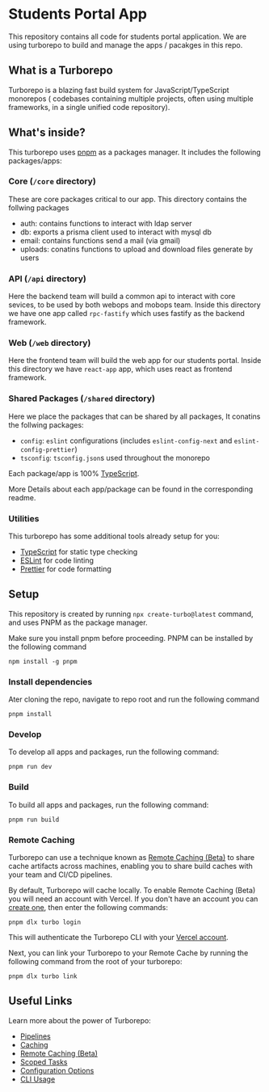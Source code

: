 # Students Portal App

This repository contains all code for students portal application.
We are using turborepo to build and manage the apps / pacakges in this repo.

## What is a Turborepo

Turborepo is a blazing fast build system for JavaScript/TypeScript monorepos ( codebases containing multiple projects, often using multiple frameworks, in a single unified code repository).

## What's inside?

This turborepo uses [pnpm](https://pnpm.io) as a packages manager. It includes the following packages/apps:

### Core (`/core` directory)

These are core packages critical to our app. This directory contains the follwing packages

- auth: contains functions to interact with ldap server
- db: exports a prisma client used to interact with mysql db
- email: contains functions send a mail (via gmail)
- uploads: conatins functions to upload and download files generate by users

### API (`/api` directory)

Here the backend team will build a common api to interact with core sevices, to be used by both webops and mobops team. Inside this directory we have one app called `rpc-fastify` which uses fastify as the backend framework.

### Web (`/web` directory)

Here the frontend team will build the web app for our students portal. Inside this directory we have `react-app` app, which uses react as frontend framework.

### Shared Packages (`/shared` directory)

Here we place the packages that can be shared by all packages, It conatins the follwing packages:

- `config`: `eslint` configurations (includes `eslint-config-next` and `eslint-config-prettier`)
- `tsconfig`: `tsconfig.json`s used throughout the monorepo

Each package/app is 100% [TypeScript](https://www.typescriptlang.org/).

More Details about each app/package can be found in the corresponding readme.

### Utilities

This turborepo has some additional tools already setup for you:

- [TypeScript](https://www.typescriptlang.org/) for static type checking
- [ESLint](https://eslint.org/) for code linting
- [Prettier](https://prettier.io) for code formatting

## Setup

This repository is created by running `npx create-turbo@latest` command, and uses PNPM as the package manager.

Make sure you install pnpm before proceeding. PNPM can be installed by the following command

```
npm install -g pnpm
```

### Install dependencies

Ater cloning the repo, navigate to repo root and run the following command

```
pnpm install
```

### Develop

To develop all apps and packages, run the following command:

```
pnpm run dev
```

### Build

To build all apps and packages, run the following command:

```
pnpm run build
```

### Remote Caching

Turborepo can use a technique known as [Remote Caching (Beta)](https://turborepo.org/docs/features/remote-caching) to share cache artifacts across machines, enabling you to share build caches with your team and CI/CD pipelines.

By default, Turborepo will cache locally. To enable Remote Caching (Beta) you will need an account with Vercel. If you don't have an account you can [create one](https://vercel.com/signup), then enter the following commands:

```
pnpm dlx turbo login
```

This will authenticate the Turborepo CLI with your [Vercel account](https://vercel.com/docs/concepts/personal-accounts/overview).

Next, you can link your Turborepo to your Remote Cache by running the following command from the root of your turborepo:

```
pnpm dlx turbo link
```

## Useful Links

Learn more about the power of Turborepo:

- [Pipelines](https://turborepo.org/docs/features/pipelines)
- [Caching](https://turborepo.org/docs/features/caching)
- [Remote Caching (Beta)](https://turborepo.org/docs/features/remote-caching)
- [Scoped Tasks](https://turborepo.org/docs/features/scopes)
- [Configuration Options](https://turborepo.org/docs/reference/configuration)
- [CLI Usage](https://turborepo.org/docs/reference/command-line-reference)
